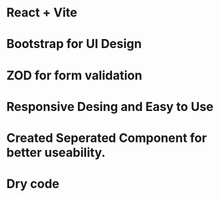 # React + Vite
# Bootstrap for UI Design
# ZOD for form validation
# Responsive Desing and Easy to Use
# Created Seperated Component for better useability.
# Dry code
